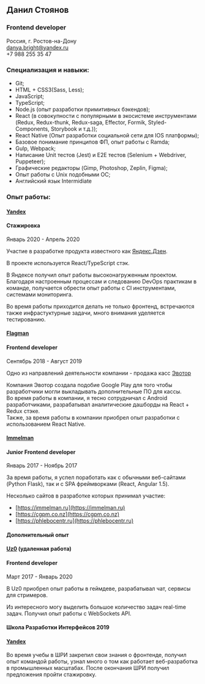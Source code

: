 ## Данил Стоянов
### **Frontend developer**
Россия, г. Ростов-на-Дону<br />
danya.bright@yandex.ru<br />
+7 988 255 35 47<br />

### Специализация и навыки:
* Git;
* HTML + CSS3(Sass, Less);
* JavaScript;
* TypeScript;
* Node.js (опыт разработки примитивных бэкендов);
* React (в совокупности с популярными в экосистеме инструментами (Redux, Redux-thunk, Redux-saga, Effector, Formik, Styled-Components, Storybook и т.д.));
* React Native (Опыт разработки социальной сети для IOS платформы);
* Базовое понимание принципов ФП, опыт работы с Ramda;
* Gulp, Webpack;
* Написание Unit тестов (Jest) и E2E тестов (Selenium + Webdriver, Puppeteer);
* Графические редакторы (Gimp, Photoshop, Zeplin, Figma);
* Опыт работы с Unix подобными ОС;
* Английский язык Intermidiate

### Опыт работы:
#### [Yandex](https://yandex.ru/)
#### Стажировка

Январь 2020 - Апрель 2020<br />

Участие в разработке продукта известного как [Яндекс.Дзен](https://zen.yandex.ru/).<br />

В проекте используется React/TypeScript стэк.

В Яндексе получил опыт работы высоконагруженным проектом. Благодаря настроенным процессам и следованию DevOps практикам в команде, получается обрести опыт работы с CI инструментами, системами мониторинга.

Во время работы приходится делать не только фронтенд, встречаются также инфрастуктурные задачи, много внимания уделяется тестированию.


#### [Flagman](https://flagman-it.ru/)

#### Frontend developer

Сентябрь 2018 - Август 2019<br />

Одно из направлений деятельности компании - продажа касс [Эвотор](https://evotor.ru/) <br />

Компания Эвотор создала подобие Google Play для того чтобы разработчики могли выкладывать дополнительные ПО для кассы.<br />
Во время работы в компании, я тесно сотрудничал с Android разработчиками, разрабатывал аналитические дашборды на React + Redux стэке.<br />
Также, за время работы в компании приобрел опыт разработки с использованием React Native.

#### [Immelman](https://immelman.ru/#/)

#### Junior Frontend developer

Январь 2017 - Ноябрь 2017

За время работы, я успел поработать как с обычными веб-сайтами (Python Flask), так и с SPA фреймворками (React, Angular 1.5).

Несколько сайтов в разработке которых принимал участие:

* [https://immelman.ru](https://immelman.ru)
* [https://cgpm.co.nz](https://cgpm.co.nz)
* [https://phlebocentr.ru](https://phlebocentr.ru)

#### Дополнительный опыт
#### [Uz0](https://github.com/uz0) (удаленная работа)

#### Frontend developer

Март 2017 - Январь 2020

В Uz0 приобрел опыт работы в геймдеве, разрабатывал чат, сервисы для стримеров.

Из интересного могу выделить большое количество задач real-time задач. Получил опыт работы с WebSockets API.

#### Школа Разработки Интерфейсов 2019
#### [Yandex](https://yandex.ru/promo/academy/shri)

Во время учебы в ШРИ закрепил свои знания о фронтенде, получил опыт командой работы, узнал много о том как работает веб-разработка в промышленных масштабах. После окончания ШРИ получил предложения пройти стажировку.


